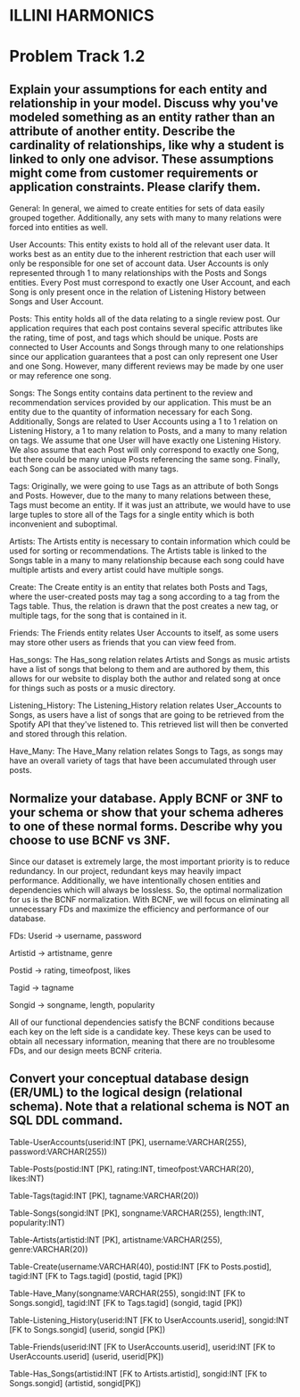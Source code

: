 
# **ILLINI HARMONICS**
# **Problem Track 1.2**

## **Explain your assumptions for each entity and relationship in your model. Discuss why you've modeled something as an entity rather than an attribute of another entity. Describe the cardinality of relationships, like why a student is linked to only one advisor. These assumptions might come from customer requirements or application constraints. Please clarify them.**

General:
In general, we aimed to create entities for sets of data easily grouped together. Additionally, any sets with many to many relations were forced into entities as well. 

User Accounts:
This entity exists to hold all of the relevant user data. It works best as an entity due to the inherent restriction that each user will only be responsible for one set of account data. 
User Accounts is only represented through 1 to many relationships with the Posts and Songs entities. Every Post must correspond to exactly one User Account, and each Song is only present once in the relation of Listening History between Songs and User Account.

Posts:
This entity holds all of the data relating to a single review post. Our application requires that each post contains several specific attributes like the rating, time of post, and tags which should be unique. Posts are connected to User Accounts and Songs through many to one relationships since our application guarantees that a post can only represent one User and one Song. However, many different reviews may be made by one user or may reference one song.

Songs:
The Songs entity contains data pertinent to the review and recommendation services provided by our application. This must be an entity due to the quantity of information necessary for each Song. Additionally, Songs are related to User Accounts using a 1 to 1 relation on Listening History, a 1 to many relation to Posts, and a many to many relation on tags. We assume that one User will have exactly one Listening History. We also assume that each Post will only correspond to exactly one Song, but there could be many unique Posts referencing the same song. Finally, each Song can be associated with many tags.

Tags:
Originally, we were going to use Tags as an attribute of both Songs and Posts. However, due to the many to many relations between these, Tags must become an entity. If it was just an attribute, we would have to use large tuples to store all of the Tags for a single entity which is both inconvenient and suboptimal. 

Artists:
The Artists entity is necessary to contain information which could be used for sorting or recommendations. The Artists table is linked to the Songs table in a many to many relationship because each song could have multiple artists and every artist could have multiple songs. 

Create:
The Create entity is an entity that relates both Posts and Tags, where the user-created posts may tag a song according to a tag from the Tags table. Thus, the relation is drawn that the post creates a new tag, or multiple tags, for the song that is contained in it.

Friends:
The Friends entity relates User Accounts to itself, as some users may store other users as friends that you can view feed from.

Has_songs:
The Has_song relation relates Artists and Songs as music artists have a list of songs that belong to them and are authored by them, this allows for our website to display both the author and related song at once for things such as posts or a music directory.

Listening_History:
The Listening_History relation relates User_Accounts to Songs, as users have a list of songs that are going to be retrieved from the Spotify API that they've listened to. This retrieved list will then be converted and stored through this relation.

Have_Many:
The Have_Many relation relates Songs to Tags, as songs may have an overall variety of tags that have been accumulated through user posts.




## **Normalize your database. Apply BCNF or 3NF to your schema or show that your schema adheres to one of these normal forms. Describe why you choose to use BCNF vs 3NF.**
	
Since our dataset is extremely large, the most important priority is to reduce redundancy. In our project, redundant keys may heavily impact performance. Additionally, we have intentionally chosen entities and dependencies which will always be lossless. So, the optimal normalization for us is the BCNF normalization. With BCNF, we will focus on eliminating all unnecessary FDs and maximize the efficiency and performance of our database.


FDs:
Userid -> username, password

Artistid -> artistname, genre

Postid -> rating, timeofpost, likes

Tagid -> tagname

Songid -> songname, length, popularity


All of our functional dependencies satisfy the BCNF conditions because each key on the left side is a candidate key. These keys can be used to obtain all necessary information, meaning that there are no troublesome FDs, and our design meets BCNF criteria.




## **Convert your conceptual database design (ER/UML) to the logical design (relational schema). Note that a relational schema is NOT an SQL DDL command.**

Table-UserAccounts(userid:INT [PK], username:VARCHAR(255), password:VARCHAR(255))

Table-Posts(postid:INT [PK], rating:INT, timeofpost:VARCHAR(20), likes:INT)

Table-Tags(tagid:INT [PK], tagname:VARCHAR(20))

Table-Songs(songid:INT [PK], songname:VARCHAR(255), length:INT, popularity:INT)

Table-Artists(artistid:INT [PK], artistname:VARCHAR(255), genre:VARCHAR(20))

Table-Create(username:VARCHAR(40), postid:INT [FK to Posts.postid], tagid:INT [FK to Tags.tagid] (postid, tagid [PK])

Table-Have_Many(songname:VARCHAR(255), songid:INT [FK to Songs.songid], tagid:INT [FK to Tags.tagid] (songid, tagid [PK])

Table-Listening_History(userid:INT [FK to UserAccounts.userid], songid:INT [FK to Songs.songid] (userid, songid [PK])

Table-Friends(userid:INT [FK to UserAccounts.userid], userid:INT [FK to UserAccounts.userid] (userid, userid[PK])

Table-Has_Songs(artistid:INT [FK to Artists.artistid], songid:INT [FK to Songs.songid] (artistid, songid[PK])
